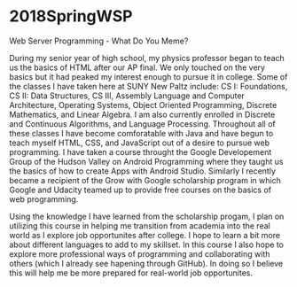 # 2018SpringWSP
Web Server Programming - What Do You Meme?

During my senior year of high school, my physics professor began to teach us the basics of HTML after our AP final. We only touched on the very basics but it had peaked my interest enough to pursue it in college. Some of the classes I have taken here at SUNY New Paltz include: CS I: Foundations, CS II: Data Structures, CS III, Assembly Language and Computer Architecture, Operating Systems, Object Oriented Programming, Discrete Mathematics, and Linear Algebra. I am also currently enrolled in Discrete and Continuous Algorithms, and Language Processing. Throughout all of these classes I have become comforatable with Java and have begun to teach myself HTML, CSS, and JavaScript out of a desire to pursue web programming. I have taken a course throught the Google Developement Group of the Hudson Valley on Android Programming where they taught us the basics of how to create Apps with Android Studio. Similarly I recently became a recipient of the Grow with Google scholarship program in which Google and Udacity teamed up to provide free courses on the basics of web programming.

Using the knowledge I have learned from the scholarship progam, I plan on utilizing this course in helping me transition from academia into the real world as I explore job opportunites after college. I hope to learn a bit more about different languages to add to my skillset. In this course I also hope to explore more professional ways of programming and collaborating with others (which I already see hapening through GitHub). In doing so I believe this will help me be more prepared for real-world job opportunites.
